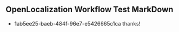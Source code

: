 ## OpenLocalization Workflow Test MarkDown
* 1ab5ee25-baeb-484f-96e7-e5426665c1ca thanks!

<!--HONumber=Jul16_HO3-->



